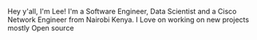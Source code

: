 Hey y'all, I'm Lee! I'm a Software Engineer, Data Scientist and a Cisco Network Engineer from Nairobi Kenya. I Love on working on new projects mostly Open source


